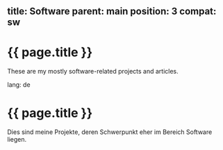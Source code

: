 title: Software
parent: main
position: 3
compat: sw
---

# {{ page.title }}

These are my mostly software-related projects and articles.

<!--%
mpages = [p for p in pages if p.get("parent", "") == "software" and p.lang == "en"]
mpages.sort(key=lambda p: int(p["position"]))
for p in mpages:
    print "  * **[%s](%s)**" % (p.title, p.url) # markdown list item
%-->

lang: de

# {{ page.title }}

Dies sind meine Projekte, deren Schwerpunkt eher im Bereich Software liegen.

<!--%
mpages = [p for p in pages if p.get("parent", "") == "software" and p.lang == "en"]
mpages.sort(key=lambda p: int(p["position"]))
for p in mpages:
    print "  * **[%s](%s)**" % (p.title, p.url) # markdown list item
%-->